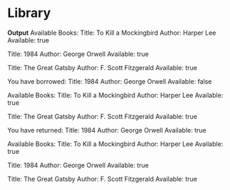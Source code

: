 # Library
**Output**
Available Books: 
 Title: To Kill a Mockingbird Author: Harper Lee Available: true

 Title: 1984 Author: George Orwell Available: true

 Title: The Great Gatsby Author: F. Scott Fitzgerald Available: true

You have borrowed:  Title: 1984 Author: George Orwell Available: false

Available Books: 
 Title: To Kill a Mockingbird Author: Harper Lee Available: true

 Title: The Great Gatsby Author: F. Scott Fitzgerald Available: true


You have returned:  Title: 1984 Author: George Orwell Available: true

Available Books: 
 Title: To Kill a Mockingbird Author: Harper Lee Available: true

 Title: 1984 Author: George Orwell Available: true

 Title: The Great Gatsby Author: F. Scott Fitzgerald Available: true
